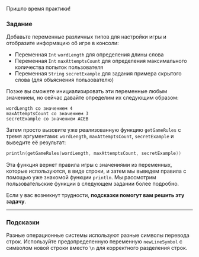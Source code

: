 Пришло время практики!

### Задание

Добавьте переменные различных типов для настройки игры и отобразите информацию об игре в консоли:
- Переменная `Int` `wordLength` для определения длины слова
- Переменная `Int` `maxAttemptsCount` для определения максимального количества попыток пользователя
- Переменная `String` `secretExample` для задания примера скрытого слова (для объяснения пользователю)

Позже вы сможете инициализировать эти переменные любым значением, но сейчас давайте определим их следующим образом:
```text
wordLength со значением 4
maxAttemptsCount со значением 3
secretExample со значением ACEB
```

Затем просто вызовите уже реализованную функцию `getGameRules` с тремя аргументами: `wordLength`, `maxAttemptsCount`, `secretExample` и выведите её результат:
```kotlin
println(getGameRules(wordLength, maxAttemptsCount, secretExample))
```

Эта функция вернет правила игры с значениями из переменных, которые используются, в виде строки, и затем мы выведем правила с помощью уже знакомой функции `println`.
Мы рассмотрим пользовательские функции в следующем задании более подробно.

Если у вас возникнут трудности, **подсказки помогут вам решить эту задачу**.

----

### Подсказки

<div class="hint" title="Нажмите, чтобы узнать о символах перевода строк в разных ОС">

  Разные операционные системы используют разные символы перевода строк. 
  Используйте предопределенную переменную `newLineSymbol` с символом новой строки вместо `\n` для 
  корректного разделения строк.
</div>